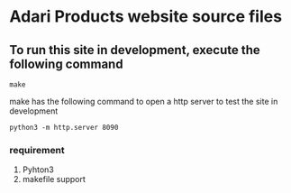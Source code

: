 Adari Products website source files
===================================


To run this site in development, execute the following command
-------------------------------------------------------------
```
make
```

make has the following command to open a http server to test the site in development
```
python3 -m http.server 8090
```

### requirement
1. Pyhton3
2. makefile support
